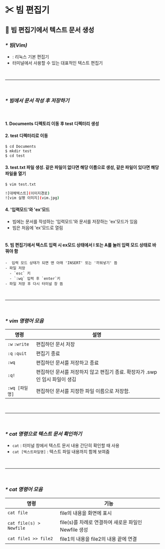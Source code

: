 # ✂ 빔 편집기
## 📄 빔 편집기에서 텍스트 문서 생성
### *\* 빔(Vim)*
- : 리눅스 기본 편집기
- 터미널에서 사용할 수 있는 대표적인 텍스트 편집기

<br><hr><br>

### *\* 빔에서 문서 작성 후 저장하기*
<br/>

#### **1. Documents 디렉토리 이동 후 test 디렉터리 생성**

#### **2. test 디렉터리로 이동**
```bash
$ cd Documents
$ mkdir test
$ cd test
```

#### **3. test.txt 파일 생성. 같은 파일이 없다면 해당 이름으로 생성, 같은 파일이 있다면 해당 파일을 열기**
``` bash
$ vim test.txt
```

``` bash
![대체텍스트](이미지경로)
![vim 실행 이미지](vim.jpg)
```

#### **4. '입력모드'와 'ex'모드**
- 빔에는 문서를 작성하는 '입력모드'와 문서를 저장하는 'ex'모드가 있음
- 빔은 처음에 'ex'모드로 열림
<br/><br/>

#### **5. 빔 편집기에서 텍스트 입력 시 ex모드 상태에서 I 또는 A를 눌러 입력 모드 상태로 바꿔야 함**
    -  입력 모드 상태가 되면 맨 아래 'INSERT' 또는 '끼워넣기' 뜸
    - 파일 저장
      - `esc` 키
      - `:wq` 입력 후 `enter`키  
    - 파일 저장 후 다시 터미널 창 뜸

<br><hr><br>

### *\* vim 명령어 모음*
명령|설명
---|---
`:w` `:write` | 편집하던 문서 저장
`:q` `:quit `| 편집기 종료
`:wq` | 편집하던 문서를 저장하고 종료
`:q!` | 편집하던 문서를 저장하지 않고 편집기 종료. 확장자가 .swp인 임시 파일이 생김
`:wq [파일명]` | 편집하던 문서를 지정한 파일 이름으로 저장함.

<br><hr><br>

### *\* cat 명령으로 텍스트 문서 확인하기*
- `cat` : 터미널 창에서 텍스트 문서 내용 간단히 확인할 때 사용
- `cat [텍스트파일명]` : 텍스트 파일 내용까지 함께 보여줌

<br><hr><br>

### *\* cat 명령어 모음*
명령 | 기능
---|---
`cat file` | file의 내용을 화면에 표시
`cat file(s) > Newfile` | file(s)를 차례로 연결하여 새로운 파일인 Newfile 생성
`cat file1 >> file2` | file1의 내용을 file2의 내용 끝에 연결